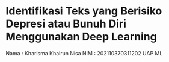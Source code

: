 # Identifikasi Teks yang  Berisiko Depresi atau Bunuh Diri Menggunakan Deep Learning
Nama : Kharisma Khairun Nisa
NIM : 202110370311202
UAP ML
